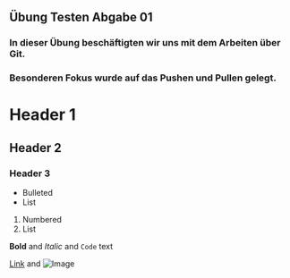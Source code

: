 ## Übung Testen Abgabe 01

### In dieser Übung beschäftigten wir uns mit dem Arbeiten über Git.
### Besonderen Fokus wurde auf das Pushen und Pullen gelegt.


# Header 1
## Header 2
### Header 3

- Bulleted
- List

1. Numbered
2. List

**Bold** and _Italic_ and `Code` text

[Link](url) and ![Image](src)
